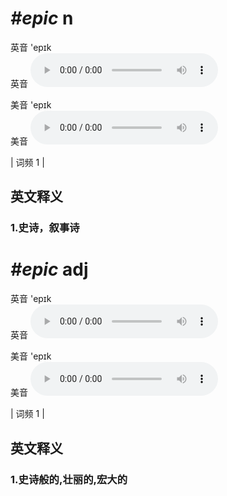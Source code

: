 # ***\#epic*** n
英音 'epɪk  
英音
<audio src="./media/epic1.aac" controls="controls"></audio>

美音 'epɪk  
美音
<audio src="./media/epic2.aac" controls="controls"></audio>



| 词频 1 |  

英文释义
---
### 1.**史诗，叙事诗**  


# ***\#epic*** adj
英音 'epɪk  
英音
<audio src="./media/epic1.aac" controls="controls"></audio>

美音 'epɪk  
美音
<audio src="./media/epic2.aac" controls="controls"></audio>



| 词频 1 |  

英文释义
---
### 1.**史诗般的,壮丽的,宏大的**  


